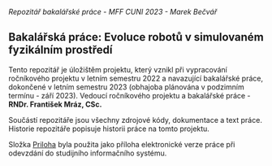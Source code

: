 *Repozitář bakalářské práce - MFF CUNI 2023 - Marek Bečvář*
## Bakalářská práce: Evoluce robotů v simulovaném fyzikálním prostředí

Tento repozitář je úložištěm projektu, který vznikl při vypracování ročníkového
projektu v letním semestru 2022 a navazující bakalářské práce, dokončené v
letním semestru 2023 (obhajoba plánována v podzimním termínu - září 2023).
Vedoucí ročníkového projektu a bakalářské práce - **RNDr. František Mráz, CSc.**

Součástí repozitáře jsou všechny zdrojové kódy, dokumentace a text práce.
Historie repozitáře popisuje historii práce na tomto projektu.

Složka [Priloha](./Priloha) byla použita jako příloha elektronické verze práce
při odevzdání do studijního informačního systému.
